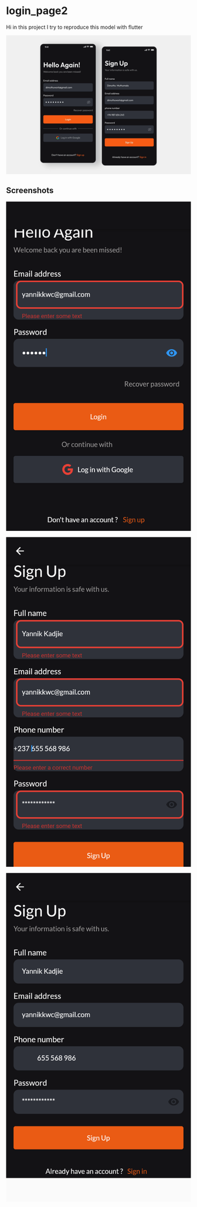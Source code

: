 # login_page2

Hi in this project I try to reproduce this model with flutter

![](https://github.com/main-c/my-beginning-with-flutter/blob/main/login_page2/67d7e1b59869484997072e4340940f4d.webp)



## Screenshots

![](https://github.com/main-c/my-beginning-with-flutter/blob/main/login_page2/screenshots/localhost_32869_(iPhone%20SE).png)

![](https://github.com/main-c/my-beginning-with-flutter/blob/main/login_page2/screenshots/localhost_32869_(iPhone%20SE)%20(1).png)

![](https://github.com/main-c/my-beginning-with-flutter/blob/main/login_page2/screenshots/localhost_32869_(iPhone%20SE)%20(2).png)

